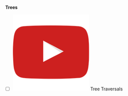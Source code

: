 **Trees**
- [ ] <a href="https://youtu.be/UqrqzRPJElk"><img src="img/yticon.png" style="max-width:50%;"></a> Tree Traversals